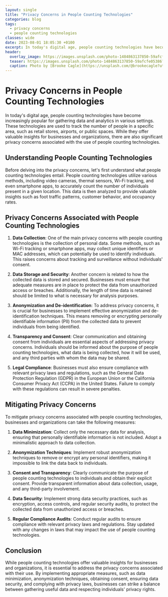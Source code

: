```yaml
---
layout: single
title: "Privacy Concerns in People Counting Technologies"
categories: blog
tags:
  - privacy concerns
  - people counting technologies
classes: wide
date: 2023-08-01 18:05:30 +0100
excerpt: In today's digital age, people counting technologies have become increasingly popular for gathering data and analytics in various settings.
header:
  overlay_image: https://images.unsplash.com/photo-1484863137850-59afcfe05386?crop=entropy&cs=tinysrgb&fit=max&fm=jpg&ixid=M3w0Nzk0ODB8MHwxfHNlYXJjaHwyfHxwcml2YWN5JTIwY29uY2VybnMlMkMlMjBwZW9wbGUlMjBjb3VudGluZyUyMHRlY2hub2xvZ2llc3xlbnwwfDB8fHwxNjkwOTA1OTE2fDA&ixlib=rb-4.0.3&q=80&w=1080
  teaser: https://images.unsplash.com/photo-1484863137850-59afcfe05386?crop=entropy&cs=tinysrgb&fit=max&fm=jpg&ixid=M3w0Nzk0ODB8MHwxfHNlYXJjaHwyfHxwcml2YWN5JTIwY29uY2VybnMlMkMlMjBwZW9wbGUlMjBjb3VudGluZyUyMHRlY2hub2xvZ2llc3xlbnwwfDB8fHwxNjkwOTA1OTE2fDA&ixlib=rb-4.0.3&q=80&w=400
  caption: Photo by [Brooke Cagle](https://unsplash.com/@brookecagle?utm_source=peoplecounter&utm_medium=referral) on [Unsplash](https://unsplash.com/?utm_source=peoplecounter&utm_medium=referral)
---
```


# Privacy Concerns in People Counting Technologies

In today's digital age, people counting technologies have become increasingly popular for gathering data and analytics in various settings. These technologies are used to track the number of people in a specific area, such as retail stores, airports, or public spaces. While they offer valuable insights for businesses and organizations, there are also significant privacy concerns associated with the use of people counting technologies.

## Understanding People Counting Technologies

Before delving into the privacy concerns, let's first understand what people counting technologies entail. People counting technologies utilize various methods, including video cameras, thermal sensors, Wi-Fi tracking, and even smartphone apps, to accurately count the number of individuals present in a given location. This data is then analyzed to provide valuable insights such as foot traffic patterns, customer behavior, and occupancy rates.

## Privacy Concerns Associated with People Counting Technologies

1. **Data Collection**: One of the main privacy concerns with people counting technologies is the collection of personal data. Some methods, such as Wi-Fi tracking or smartphone apps, may collect unique identifiers or MAC addresses, which can potentially be used to identify individuals. This raises concerns about tracking and surveillance without individuals' consent.

2. **Data Storage and Security**: Another concern is related to how the collected data is stored and secured. Businesses must ensure that adequate measures are in place to protect the data from unauthorized access or breaches. Additionally, the length of time data is retained should be limited to what is necessary for analysis purposes.

3. **Anonymization and De-identification**: To address privacy concerns, it is crucial for businesses to implement effective anonymization and de-identification techniques. This means removing or encrypting personally identifiable information (PII) from the collected data to prevent individuals from being identified.

4. **Transparency and Consent**: Clear communication and obtaining consent from individuals are essential aspects of addressing privacy concerns. Individuals should be informed about the purpose of people counting technologies, what data is being collected, how it will be used, and any third parties with whom the data may be shared.

5. **Legal Compliance**: Businesses must also ensure compliance with relevant privacy laws and regulations, such as the General Data Protection Regulation (GDPR) in the European Union or the California Consumer Privacy Act (CCPA) in the United States. Failure to comply with these regulations can result in severe penalties.

## Mitigating Privacy Concerns

To mitigate privacy concerns associated with people counting technologies, businesses and organizations can take the following measures:

1. **Data Minimization**: Collect only the necessary data for analysis, ensuring that personally identifiable information is not included. Adopt a minimalistic approach to data collection.

2. **Anonymization Techniques**: Implement robust anonymization techniques to remove or encrypt any personal identifiers, making it impossible to link the data back to individuals.

3. **Consent and Transparency**: Clearly communicate the purpose of people counting technologies to individuals and obtain their explicit consent. Provide transparent information about data collection, usage, and any third-party involvement.

4. **Data Security**: Implement strong data security practices, such as encryption, access controls, and regular security audits, to protect the collected data from unauthorized access or breaches.

5. **Regular Compliance Audits**: Conduct regular audits to ensure compliance with relevant privacy laws and regulations. Stay updated with any changes in laws that may impact the use of people counting technologies.

## Conclusion

While people counting technologies offer valuable insights for businesses and organizations, it is essential to address the privacy concerns associated with their use. By implementing appropriate measures, such as data minimization, anonymization techniques, obtaining consent, ensuring data security, and complying with privacy laws, businesses can strike a balance between gathering useful data and respecting individuals' privacy rights.